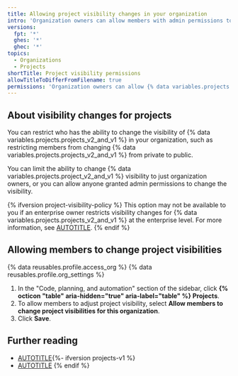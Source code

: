 ```yaml
---
title: Allowing project visibility changes in your organization
intro: 'Organization owners can allow members with admin permissions to adjust the visibility of {% data variables.projects.projects_v2_and_v1 %} in their organization.'
versions:
  fpt: '*'
  ghes: '*'
  ghec: '*'
topics:
  - Organizations
  - Projects
shortTitle: Project visibility permissions
allowTitleToDifferFromFilename: true
permissions: 'Organization owners can allow {% data variables.projects.project_v2_and_v1 %} visibility changes for an organization.'
---
```


## About visibility changes for projects

You can restrict who has the ability to change the visibility of {% data variables.projects.projects_v2_and_v1 %} in your organization, such as restricting members from changing {% data variables.projects.projects_v2_and_v1 %} from private to public.

You can limit the ability to change {% data variables.projects.project_v2_and_v1 %} visibility to just organization owners, or you can allow anyone granted admin permissions to change the visibility.

{% ifversion project-visibility-policy %}
This option may not be available to you if an enterprise owner restricts visibility changes for {% data variables.projects.projects_v2_and_v1 %} at the enterprise level. For more information, see [AUTOTITLE](/admin/policies/enforcing-policies-for-your-enterprise/enforcing-policies-for-projects-in-your-enterprise).
{% endif %}

## Allowing members to change project visibilities

{% data reusables.profile.access_org %}
{% data reusables.profile.org_settings %}
1. In the "Code, planning, and automation" section of the sidebar, click **{% octicon "table" aria-hidden="true" aria-label="table" %} Projects**.
1. To allow members to adjust project visibility, select **Allow members to change project visibilities for this organization**.
1. Click **Save**.

## Further reading

* [AUTOTITLE](/issues/planning-and-tracking-with-projects/managing-your-project/managing-visibility-of-your-projects){%- ifversion projects-v1 %}
* [AUTOTITLE](/issues/organizing-your-work-with-project-boards/managing-project-boards/changing-project-board-visibility)
{% endif %}
